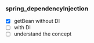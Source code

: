 ### spring_dependencyInjection

- [x] getBean without DI
- [ ] with DI
- [ ] understand the concept 